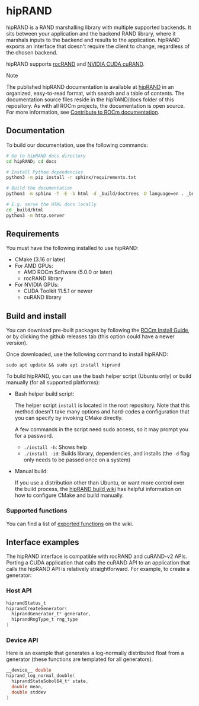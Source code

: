 # hipRAND

hipRAND is a RAND marshalling library with multiple supported backends. It sits between your
application and the backend RAND library, where it marshals inputs to the backend and results to the
application. hipRAND exports an interface that doesn't require the client to change, regardless of the
chosen backend.

hipRAND supports [rocRAND](https://github.com/ROCm/rocRAND) and
[NVIDIA CUDA cuRAND](https://developer.nvidia.com/curand).

> [!NOTE]
> The published hipRAND documentation is available at [hipRAND](https://rocm.docs.amd.com/projects/hipRAND/en/latest/index.html) in an organized, easy-to-read format, with search and a table of contents. The documentation source files reside in the hipRAND/docs folder of this repository. As with all ROCm projects, the documentation is open source. For more information, see [Contribute to ROCm documentation](https://rocm.docs.amd.com/en/latest/contribute/contributing.html).

## Documentation

To build our documentation, use the following commands:

```bash
# Go to hipRAND docs directory
cd hipRAND; cd docs

# Install Python dependencies
python3 -m pip install -r sphinx/requirements.txt

# Build the documentation
python3 -m sphinx -T -E -b html -d _build/doctrees -D language=en . _build/html

# E.g. serve the HTML docs locally
cd _build/html
python3 -m http.server
```

## Requirements

You must have the following installed to use hipRAND:

* CMake (3.16 or later)
* For AMD GPUs:
  * AMD ROCm Software (5.0.0 or later)
  * rocRAND library
* For NVIDIA GPUs:
  * CUDA Toolkit 11.5.1 or newer
  * cuRAND library

## Build and install

You can download pre-built packages by following the [ROCm Install Guide](https://rocm.docs.amd.com/projects/install-on-linux/en/latest/how-to/native-install/index.html),
or by clicking the github releases tab (this option could have a newer version).

Once downloaded, use the following command to install hipRAND:

`sudo apt update && sudo apt install hiprand`

To build hipRAND, you can use the bash helper script (Ubuntu only) or build manually (for all
supported platforms):

* Bash helper build script:

  The helper script `install` is located in the root repository. Note that this method doesn't take many
  options and hard-codes a configuration that you can specify by invoking CMake directly.

  A few commands in the script need sudo access, so it may prompt you for a password.

  * `./install -h`: Shows help
  * `./install -id`: Builds library, dependencies, and installs (the `-d` flag only needs to be passed once on
    a system)

* Manual build:

  If you use a distribution other than Ubuntu, or want more control over the build process, the
  [hipRAND build wiki](https://github.com/ROCm/hipRAND/wiki/Build) has helpful
  information on how to configure CMake and build manually.

### Supported functions

You can find a list of
[exported functions](https://github.com/ROCm/hipRAND/wiki/Exported-functions) on
the wiki.

## Interface examples

The hipRAND interface is compatible with rocRAND and cuRAND-v2 APIs. Porting a CUDA application
that calls the cuRAND API to an application that calls the hipRAND API is relatively straightforward. For
example, to create a generator:

### Host API

```c
hiprandStatus_t
hiprandCreateGenerator(
  hiprandGenerator_t* generator,
  hiprandRngType_t rng_type
)
```

### Device API

Here is an example that generates a log-normally distributed float from a generator (these functions
are templated for all generators).

```c
__device__ double
hiprand_log_normal_double(
  hiprandStateSobol64_t* state,
  double mean,
  double stddev
)
```
